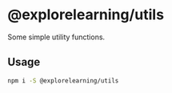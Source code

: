 # @explorelearning/utils

Some simple utility functions.

## Usage

```bash
npm i -S @explorelearning/utils
```
